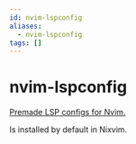 ```yaml
---
id: nvim-lspconfig
aliases:
  - nvim-lspconfig
tags: []
---
```


# nvim-lspconfig

[Premade LSP configs for Nvim.](https://github.com/neovim/nvim-lspconfig/blob/master/doc/server_configurations.md)

Is installed by default in Nixvim.
